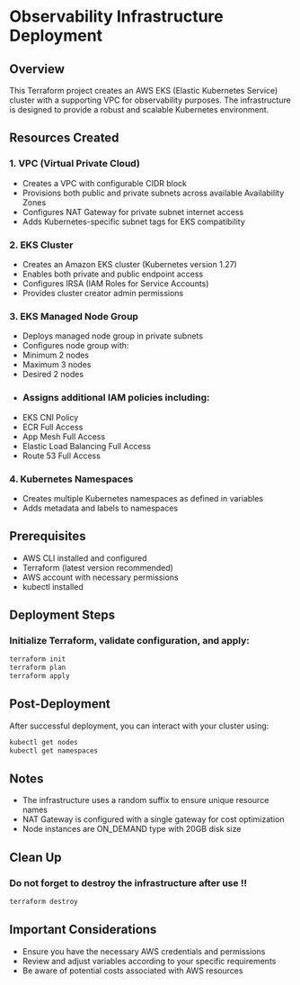 # Observability Infrastructure Deployment

## Overview

This Terraform project creates an AWS EKS (Elastic Kubernetes Service) cluster with a supporting VPC for observability purposes. The infrastructure is designed to provide a robust and scalable Kubernetes environment.

## Resources Created

### 1. VPC (Virtual Private Cloud)
- Creates a VPC with configurable CIDR block
- Provisions both public and private subnets across available Availability Zones
- Configures NAT Gateway for private subnet internet access
- Adds Kubernetes-specific subnet tags for EKS compatibility

### 2. EKS Cluster
- Creates an Amazon EKS cluster (Kubernetes version 1.27)
- Enables both private and public endpoint access
- Configures IRSA (IAM Roles for Service Accounts)
- Provides cluster creator admin permissions

### 3. EKS Managed Node Group
- Deploys managed node group in private subnets
- Configures node group with:
 - Minimum 2 nodes
 - Maximum 3 nodes
 - Desired 2 nodes
- ### Assigns additional IAM policies including:
 - EKS CNI Policy
 - ECR Full Access
 - App Mesh Full Access
 - Elastic Load Balancing Full Access
 - Route 53 Full Access

### 4. Kubernetes Namespaces
- Creates multiple Kubernetes namespaces as defined in variables
- Adds metadata and labels to namespaces

## Prerequisites

- AWS CLI installed and configured
- Terraform (latest version recommended)
- AWS account with necessary permissions
- kubectl installed

## Deployment Steps

### Initialize Terraform, validate configuration, and apply:
```bash
terraform init
terraform plan
terraform apply
```
## Post-Deployment
After successful deployment, you can interact with your cluster using:
```bash
kubectl get nodes
kubectl get namespaces
```
## Notes
- The infrastructure uses a random suffix to ensure unique resource names
- NAT Gateway is configured with a single gateway for cost optimization
- Node instances are ON_DEMAND type with 20GB disk size
## Clean Up
### Do not forget to destroy the infrastructure after use !!
```bash
terraform destroy
```
## Important Considerations
- Ensure you have the necessary AWS credentials and permissions
- Review and adjust variables according to your specific requirements
- Be aware of potential costs associated with AWS resources